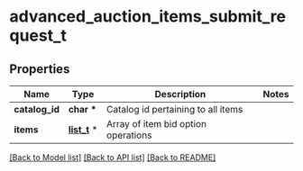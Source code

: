 # advanced_auction_items_submit_request_t

## Properties
Name | Type | Description | Notes
------------ | ------------- | ------------- | -------------
**catalog_id** | **char \*** | Catalog id pertaining to all items | 
**items** | [**list_t**](advanced_auction_items_submit_record.md) \* | Array of item bid option operations | 

[[Back to Model list]](../README.md#documentation-for-models) [[Back to API list]](../README.md#documentation-for-api-endpoints) [[Back to README]](../README.md)


